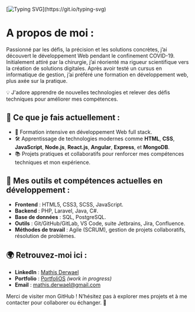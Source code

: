 [![Typing SVG](https://readme-typing-svg.herokuapp.com?font=Poppins&pause=1000&width=435&lines=Salut%2C+je+suis+Mathis+!%F0%9F%91%8B;Bienvenue+sur+mon+GitHub+!)](https://git.io/typing-svg)
# A propos de moi :

Passionné par les défis, la précision et les solutions concrètes, j’ai
découvert le développement Web pendant le confinement COVID-19.
Initialement attiré par la chirurgie, j’ai réorienté ma rigueur scientifique vers
la création de solutions digitales. Après avoir testé un cursus en
informatique de gestion, j’ai préféré une formation en développement web,
plus axée sur la pratique.   

💡 J'adore apprendre de nouvelles technologies et relever des défis techniques pour améliorer mes compétences.


## 🚀 Ce que je fais actuellement :  
- 🌱 Formation intensive en développement Web full stack.  
- 🛠️ Apprentissage de technologies modernes comme **HTML**, **CSS**, **JavaScript**, **Node.js**, **React.js**, **Angular**, **Express**, et **MongoDB**.  
- 📚 Projets pratiques et collaboratifs pour renforcer mes compétences techniques et mon expérience. 


## 🧰 Mes outils et compétences actuelles en développement :  
- **Frontend** : HTML5, CSS3, SCSS, JavaScript.  
- **Backend** : PHP, Laravel, Java, C#.  
- **Base de données** : SQL, PostgreSQL.  
- **Outils** : Git/GitHub/GitLab, VS Code, suite Jetbrains, Jira, Confluence.  
- **Méthodes de travail** : Agile (SCRUM), gestion de projets collaboratifs, résolution de problèmes.  


## 🌍 Retrouvez-moi ici :  
- **LinkedIn** : [Mathis Derwael](www.linkedin.com/in/mathis-derwael)  
- **Portfolio** : [PortfoliOS](https://tr0lgar.github.io/portfoliOS/) *(work in progress)* 
- **Email** : [mathis.derwael@gmail.com](mailto:mathis.derwael@gmail.com)  


Merci de visiter mon GitHub ! N’hésitez pas à explorer mes projets et à me contacter pour collaborer ou échanger. 🚀
